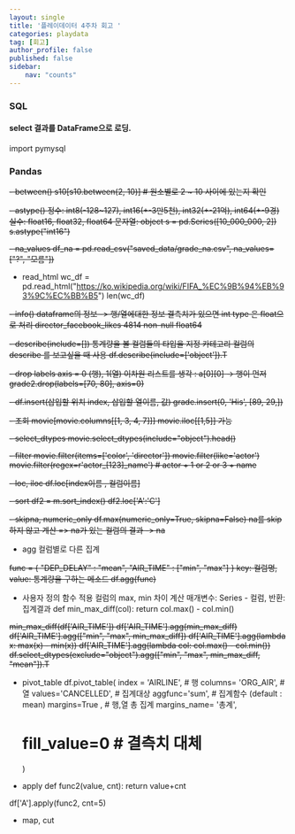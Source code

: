 ```yaml
---
layout: single
title: '플레이데이터 4주차 회고 '
categories: playdata
tag: [회고]
author_profile: false
published: false
sidebar:
    nav: "counts"
---
```


### SQL

#### select 결과를 DataFrame으로 로딩.
import pymysql

### Pandas

~~-  between()
s10[s10.between(2, 10)]  # 원소별로 2 ~ 10 사이에 있는지 확인~~

~~- astype() 
정수: int8(-128~127), int16(+-3만5천), int32(+-21억), int64(+-9경)
실수: float16, float32, float64
문자열: object
s = pd.Series([10_000_000, 2])
s.astype("int16")~~

~~- na_values
df_na = pd.read_csv("saved_data/grade_na.csv", na_values=["?", "모름"])~~

- read_html
wc_df = pd.read_html("https://ko.wikipedia.org/wiki/FIFA_%EC%9B%94%EB%93%9C%EC%BB%B5")
len(wc_df)

~~- info()
dataframe의 정보 -> 행/열에대한 정보
결측치가 있으면 int type 은 float으로 처리 
director_facebook_likes    4814 non-null   float64~~

~~- describe(include=[])
통계량을 볼 컬럼들의 타입을 지정 
카테고리 컬럼의 describe 를 보고싶을 때 사용 
df.describe(include=['object']).T~~

~~- drop labels
axis = 0 (행), 1(열)
이차원 리스트를 생각 : a[0][0] -> 행이 먼저 
grade2.drop(labels=[70, 80], axis=0)~~

~~- df.insert(삽입할 위치 index, 삽입할 열이름, 값)
grade.insert(0, 'His', [89, 29,])~~

~~- 조회
movie[movie.columns[[1, 3, 4, 7]]]
 movie.iloc[[1,5]] 가능~~

~~- select_dtypes
movie.select_dtypes(include="object").head()~~

~~- filter
movie.filter(items=['color', 'director'])
movie.filter(like='actor')
movie.filter(regex=r'actor_[123]_name') # actor + 1 or 2 or 3 + name~~ 

~~- loc, iloc
df.loc[index이름 , 컬럼이름]~~

~~- sort
df2 = m.sort_index()
df2.loc['A':'C']~~

~~- skipna, numeric_only
df.max(numeric_only=True, skipna=False) 
 na를 skip하지 않고 계산 => na가 있는 컬럼의 결과 -> na~~

- agg
컬럼별로 다른 집계

~~func = {
    "DEP_DELAY" : "mean",
    "AIR_TIME" : ["min", "max"]
}
key: 컬럼명, value: 통계량을 구하는 메소드 
df.agg(func)~~

- 사용자 정의 함수 적용
컬럼의 max, min 차이 계산
매개변수: Series - 컬럼, 반환: 집계결과 
def min_max_diff(col):
    return col.max() - col.min()

~~min_max_diff(df['AIR_TIME'])
df['AIR_TIME'].agg(min_max_diff)
df['AIR_TIME'].agg(["min", "max", min_max_diff])
df['AIR_TIME'].agg(lambda x: max(x) - min(x))
df['AIR_TIME'].agg(lambda col: col.max() - col.min())
df.select_dtypes(exclude="object").agg(["min", "max", min_max_diff, "mean"]).T~~

- pivot_table
df.pivot_table(
    index = 'AIRLINE',      # 행 
    columns= 'ORG_AIR',     # 열
    values='CANCELLED',     # 집계대상
    aggfunc='sum',          # 집계함수 (default : mean)
    margins=True ,          # 행,열 총 집계
    margins_name= '총계',   
   # fill_value=0            # 결측치 대체 
    )       

- apply
def func2(value, cnt):
    return value+cnt

df['A'].apply(func2, cnt=5)
- map, cut 

